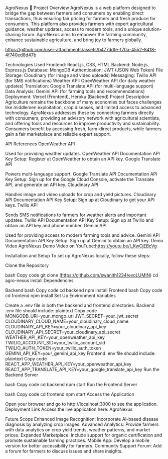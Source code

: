 AgroNexus 🌱
Project Overview
AgroNexus is a web platform designed to bridge the gap between farmers and consumers by enabling direct transactions, thus ensuring fair pricing for farmers and fresh produce for consumers. This platform also provides farmers with expert agricultural guidance, weather updates, access to modern tools, and a unique solution-sharing forum. AgroNexus aims to empower the farming community, enhance sustainable agriculture, and bring joy to farmers globally.





https://github.com/user-attachments/assets/b477ddfe-f70a-4552-8418-4f740ed8d47b



Technologies Used
Frontend: React.js, CSS, HTML
Backend: Node.js, Express.js
Database: MongoDB
Authentication: JWT (JSON Web Token)
File Storage: Cloudinary (for image and video uploads)
Messaging: Twilio API (for SMS notifications)
Weather API: OpenWeather API (for daily weather updates)
Translation: Google Translate API (for multi-language support)
Data Analysis: Gemini API (for farming tools and recommendations)
Deployment: Vercel (Frontend), Heroku (Backend)
Project Description
Agriculture remains the backbone of many economies but faces challenges like middlemen exploitation, crop diseases, and limited access to advanced technology. AgroNexus addresses these by connecting farmers directly with consumers, providing an advisory network with agricultural scientists, and offering tools and resources to improve productivity and sustainability. Consumers benefit by accessing fresh, farm-direct products, while farmers gain a fair marketplace and reliable expert support.

API References
OpenWeather API

Used for providing weather updates.
OpenWeather API Documentation
API Key Setup: Register at OpenWeather to obtain an API key.
Google Translate API

Powers multi-language support.
Google Translate API Documentation
API Key Setup: Sign up for the Google Cloud Console, activate the Translate API, and generate an API key.
Cloudinary API

Handles image and video uploads for crop and yield pictures.
Cloudinary API Documentation
API Key Setup: Sign up at Cloudinary to get your API keys.
Twilio API

Sends SMS notifications to farmers for weather alerts and important updates.
Twilio API Documentation
API Key Setup: Sign up at Twilio and obtain an API key and phone number.
Gemini API

Used for providing access to modern farming tools and advice.
Gemini API Documentation
API Key Setup: Sign up at Gemini to obtain an API key.
Demo Video
AgroNexus Demo Video on YouTube:https://youtu.be/l_KwCjEBcVg

Installation and Setup
To set up AgroNexus locally, follow these steps:

Clone the Repository

bash
Copy code
git clone (https://github.com/swanith1234/evoLUMIN)
cd agro-nexus
Install Dependencies

Backend
bash
Copy code
cd backend
npm install
Frontend
bash
Copy code
cd frontend
npm install
Set Up Environment Variables

Create a .env file in both the backend and frontend directories.
Backend .env file should include:
plaintext
Copy code
MONGODB_URI=your_mongo_uri
JWT_SECRET=your_jwt_secret
CLOUDINARY_CLOUD_NAME=your_cloudinary_cloud_name
CLOUDINARY_API_KEY=your_cloudinary_api_key
CLOUDINARY_API_SECRET=your_cloudinary_api_secret
WEATHER_API_KEY=your_openweather_api_key
TWILIO_ACCOUNT_SID=your_twilio_account_sid
TWILIO_AUTH_TOKEN=your_twilio_auth_token
GEMINI_API_KEY=your_gemini_api_key
Frontend .env file should include:
plaintext
Copy code
REACT_APP_WEATHER_API_KEY=your_openweather_api_key
REACT_APP_TRANSLATE_API_KEY=your_google_translate_api_key
Run the Backend Server

bash
Copy code
cd backend
npm start
Run the Frontend Server

bash
Copy code
cd frontend
npm start
Access the Application

Open your browser and go to http://localhost:3000 to see the application.
Deployment Link
Access the live application here: AgroNexus

Future Scope
Enhanced Image Recognition: Incorporate AI-based disease diagnosis by analyzing crop images.
Advanced Analytics: Provide farmers with data analytics on crop yield trends, weather patterns, and market prices.
Expanded Marketplace: Include support for organic certification and promote sustainable farming practices.
Mobile App: Develop a mobile version for better accessibility for farmers.
Community Support Forum: Add a forum for farmers to discuss issues and share insights.
